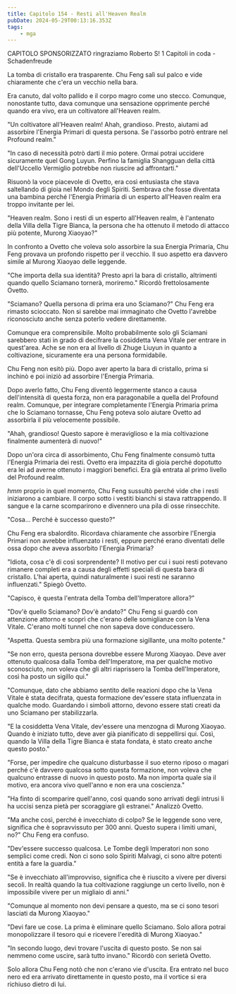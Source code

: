 ```yaml
---
title: Capitolo 154 - Resti all'Heaven Realm
pubDate: 2024-05-29T00:13:16.353Z
tags:
    - mga
---
```



CAPITOLO SPONSORIZZATO ringraziamo Roberto S!
1 Capitoli in coda
-Schadenfreude


La tomba di cristallo era trasparente. Chu Feng salì sul palco e vide chiaramente che c'era un vecchio nella bara.


Era canuto, dal volto pallido e il corpo magro come uno stecco. Comunque, nonostante tutto, dava comunque una sensazione opprimente perché quando era vivo, era un coltivatore all'Heaven realm.


"Un coltivatore all'Heaven realm! Ahah, grandioso. Presto, aiutami ad assorbire l'Energia Primari di questa persona. Se l'assorbo potrò entrare nel Profound realm."


"In caso di necessità potrò darti il mio potere. Ormai potrai uccidere sicuramente quel Gong Luyun. Perfino la famiglia Shangguan della città dell'Uccello Vermiglio potrebbe non riuscire ad affrontarti."


Risuonò la voce piacevole di Ovetto, era così entusiasta che stava saltellando di gioia nel Mondo degli Spiriti. Sembrava che fosse diventata una bambina perché l'Energia Primaria di un esperto all'Heaven realm era troppo invitante per lei.


"Heaven realm. Sono i resti di un esperto all'Heaven realm, è l'antenato della Villa della Tigre Bianca, la persona che ha ottenuto il metodo di attacco più potente, Murong Xiaoyao?"


In confronto a Ovetto che voleva solo assorbire la sua Energia Primaria, Chu Feng provava un profondo rispetto per il vecchio. Il suo aspetto era davvero simile al Murong Xiaoyao delle leggende.


"Che importa della sua identità? Presto apri la bara di cristallo, altrimenti quando quello Sciamano tornerà, moriremo." Ricordò frettolosamente Ovetto.


"Sciamano? Quella persona di prima era uno Sciamano?" Chu Feng era rimasto scioccato. Non si sarebbe mai immaginato che Ovetto l'avrebbe riconosciuto anche senza poterlo vedere direttamente.


Comunque era comprensibile. Molto probabilmente solo gli Sciamani sarebbero stati in grado di decifrare la cosiddetta Vena Vitale per entrare in quest'area. Ache se non era al livello di Zhuge Liuyun in quanto a coltivazione, sicuramente era una persona formidabile.


Chu Feng non esitò più. Dopo aver aperto la bara di cristallo, prima si inchinò e poi iniziò ad assorbire l'Energia Primaria.


Dopo averlo fatto, Chu Feng diventò leggermente stanco a causa dell'intensità di questa forza, non era paragonabile a quella del Profound realm. Comunque, per integrare completamente l'Energia Primaria prima che lo Sciamano tornasse, Chu Feng poteva solo aiutare Ovetto ad assorbirla il più velocemente possibile.


"Ahah, grandioso! Questo sapore è meraviglioso e la mia coltivazione finalmente aumenterà di nuovo!"


Dopo un'ora circa di assorbimento, Chu Feng finalmente consumò tutta l'Energia Primaria dei resti. Ovetto era impazzita di gioia perché dopotutto era lei ad averne ottenuto i maggiori benefici. Era già entrata al primo livello del Profound realm.


*hmm* proprio in quel momento, Chu Feng sussultò perché vide che i resti iniziarono a cambiare. Il corpo sotto i vestiti bianchi si stava rattrappendo. Il sangue e la carne scomparirono e divennero una pila di osse rinsecchite.


"Cosa... Perché è successo questo?"


Chu Feng era sbalordito. Ricordava chiaramente che assorbire l'Energia Primari non avrebbe influenzato i resti, eppure perché erano diventati delle ossa dopo che aveva assorbito l'Energia Primaria?


"Idiota, cosa c'è di così sorprendente? Il motivo per cui i suoi resti potevano rimanere completi era a causa degli effetti speciali di questa bara di cristallo. L'hai aperta, quindi naturalmente i suoi resti ne saranno influenzati." Spiegò Ovetto.


"Capisco, è questa l'entrata della Tomba dell'Imperatore allora?"


"Dov'è quello Sciamano? Dov'è andato?" Chu Feng si guardò con attenzione attorno e scoprì che c'erano delle somiglianze con la Vena Vitale. C'erano molti tunnel che non sapeva dove conducessero.


"Aspetta. Questa sembra più una formazione sigillante, una molto potente."


"Se non erro, questa persona dovrebbe essere Murong Xiaoyao. Deve aver ottenuto qualcosa dalla Tomba dell'Imperatore, ma per qualche motivo sconosciuto, non voleva che gli altri riaprissero la Tomba dell'Imperatore, così ha posto un sigillo qui."


"Comunque, dato che abbiamo sentito delle reazioni dopo che la Vena Vitale è stata decifrata, questa formazione dev'essere stata influenzata in qualche modo. Guardando i simboli attorno, devono essere stati creati da uno Sciamano per stabilizzarla.


"E la cosiddetta Vena Vitale, dev'essere una menzogna di Murong Xiaoyao. Quando è iniziato tutto, deve aver già pianificato di seppellirsi qui. Così, quando la Villa della Tigre Bianca è stata fondata, è stato creato anche questo posto."


"Forse, per impedire che qualcuno disturbasse il suo eterno riposo o magari perché c'è davvero qualcosa sotto questa formazione, non voleva che qualcuno entrasse di nuovo in questo posto. Ma non importa quale sia il motivo, era ancora vivo quell'anno e non era una coscienza."


"Ha finto di scomparire quell'anno, così quando sono arrivati degli intrusi li ha uccisi senza pietà per scoraggiare gli estranei." Analizzò Ovetto.


"Ma anche così, perché è invecchiato di colpo? Se le leggende sono vere, significa che è sopravvissuto per 300 anni. Questo supera i limiti umani, no?" Chu Feng era confuso.


"Dev'essere successo qualcosa. Le Tombe degli Imperatori non sono semplici come credi. Non ci sono solo Spiriti Malvagi, ci sono altre potenti entità a fare la guardia."


"Se è invecchiato all'improvviso, significa che è riuscito a vivere per diversi secoli. In realtà quando la tua coltivazione raggiunge un certo livello, non è impossibile vivere per un migliaio di anni."


"Comunque al momento non devi pensare a questo, ma se ci sono tesori lasciati da Murong Xiaoyao."


"Devi fare ue cose. La prima è eliminare quello Sciamano.
Solo allora potrai monopolizzare il tesoro qui e ricevere l'eredità di Murong Xiaoyao."


"In secondo luogo, devi trovare l'uscita di questo posto. Se non sai nemmeno come uscire, sarà tutto invano." Ricordò con serietà Ovetto.


Solo allora Chu Feng notò che non c'erano vie d'uscita. Era entrato nel buco nero ed era arrivato direttamente in questo posto, ma il vortice si era richiuso dietro di lui.





